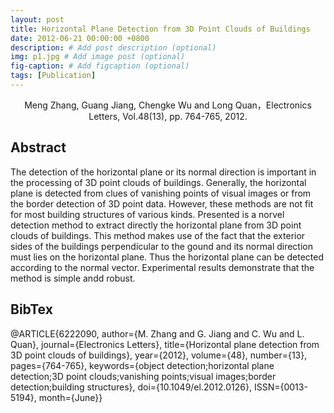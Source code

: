 ```yaml
---
layout: post
title: Horizontal Plane Detection from 3D Point Clouds of Buildings
date: 2012-06-21 00:00:00 +0800
description: # Add post description (optional)
img: p1.jpg # Add image post (optional)
fig-caption: # Add figcaption (optional)
tags: [Publication]
---
```

<center>Meng Zhang, Guang Jiang, Chengke Wu and Long Quan，Electronics Letters, Vol.48(13), pp. 764-765, 2012.</center>

## Abstract
The detection of the horizontal plane or its normal direction is important in the processing of 3D point clouds of buildings. Generally, the horizontal plane is detected from clues of vanishing points of visual images or from the border detection of 3D point data. However, these methods are not fit for most building structures of various kinds. Presented is a norvel detection method to extract directly the horizontal plane from 3D point clouds of buildings. This method makes use of the fact that the exterior sides of the buildings perpendicular to the gound and its normal direction must lies on the horizontal plane. Thus the horizontal plane can be detected according to the normal vector. Experimental results demonstrate that the method is simple andd robust.

## BibTex
@ARTICLE{6222090,
author={M. Zhang and G. Jiang and C. Wu and L. Quan},
journal={Electronics Letters},
title={Horizontal plane detection from 3D point clouds of buildings}, 
year={2012},
volume={48}, 
number={13},
pages={764-765}, 
keywords={object detection;horizontal plane detection;3D point clouds;vanishing points;visual images;border detection;building structures},
doi={10.1049/el.2012.0126},
ISSN={0013-5194},
month={June}}


